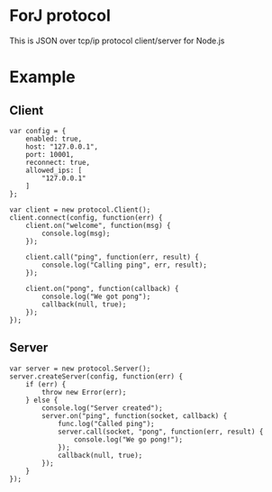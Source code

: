 # ForJ protocol

This is JSON over tcp/ip protocol client/server for Node.js

# Example

## Client

    var config = {
        enabled: true,
        host: "127.0.0.1",
        port: 10001,
        reconnect: true,
        allowed_ips: [
            "127.0.0.1"
        ]
    };

    var client = new protocol.Client();
    client.connect(config, function(err) {
        client.on("welcome", function(msg) {
            console.log(msg);
        });
    
        client.call("ping", function(err, result) {
            console.log("Calling ping", err, result);
        });
    
        client.on("pong", function(callback) {
            console.log("We got pong");
            callback(null, true);
        });
    });

## Server

    var server = new protocol.Server();
    server.createServer(config, function(err) {
        if (err) {
            throw new Error(err);
        } else {
            console.log("Server created");
            server.on("ping", function(socket, callback) {
                func.log("Called ping");
                server.call(socket, "pong", function(err, result) {
                    console.log("We go pong!");
                });
                callback(null, true);
            });
        }
    });
